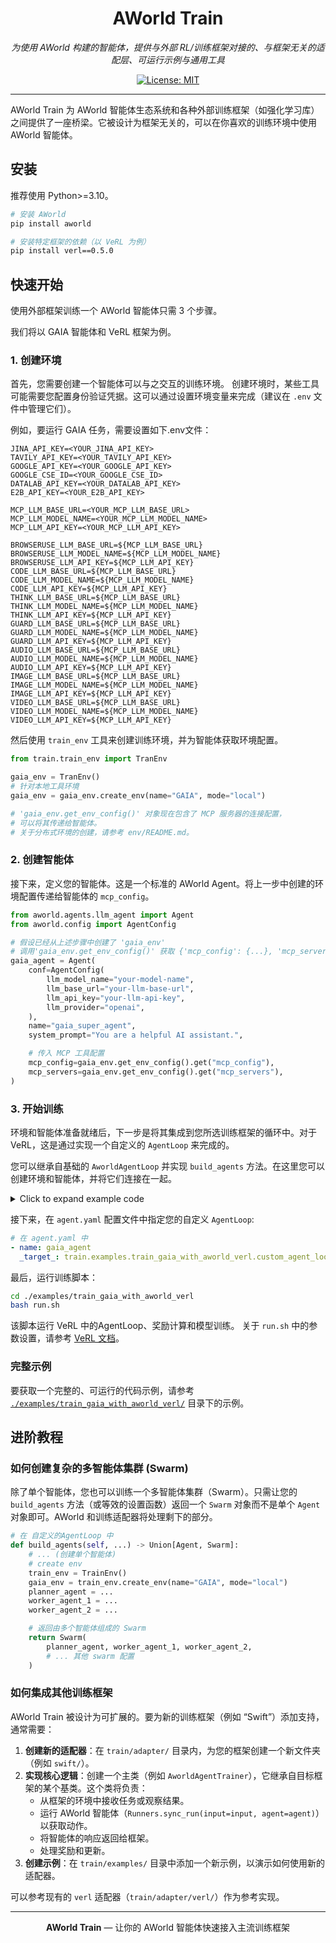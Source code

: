 <div align="center">

# AWorld Train

*为使用 AWorld 构建的智能体，提供与外部 RL/训练框架对接的、与框架无关的适配层、可运行示例与通用工具*

[![License: MIT][license-image]][license-url]

</div>

---

AWorld Train 为 AWorld 智能体生态系统和各种外部训练框架（如强化学习库）之间提供了一座桥梁。它被设计为框架无关的，可以在你喜欢的训练环境中使用AWorld 智能体。

## 安装

推荐使用 Python>=3.10。

```bash
# 安装 AWorld
pip install aworld

# 安装特定框架的依赖（以 VeRL 为例）
pip install verl==0.5.0
```

## 快速开始

使用外部框架训练一个 AWorld 智能体只需 3 个步骤。

我们将以 GAIA 智能体和 VeRL 框架为例。

### 1. 创建环境
首先，您需要创建一个智能体可以与之交互的训练环境。
创建环境时，某些工具可能需要您配置身份验证凭据。这可以通过设置环境变量来完成（建议在 `.env` 文件中管理它们）。

例如，要运行 GAIA 任务，需要设置如下.env文件：
```.env
JINA_API_KEY=<YOUR_JINA_API_KEY>
TAVILY_API_KEY=<YOUR_TAVILY_API_KEY>
GOOGLE_API_KEY=<YOUR_GOOGLE_API_KEY>
GOOGLE_CSE_ID=<YOUR_GOOGLE_CSE_ID>
DATALAB_API_KEY=<YOUR_DATALAB_API_KEY>
E2B_API_KEY=<YOUR_E2B_API_KEY>

MCP_LLM_BASE_URL=<YOUR_MCP_LLM_BASE_URL>
MCP_LLM_MODEL_NAME=<YOUR_MCP_LLM_MODEL_NAME>
MCP_LLM_API_KEY=<YOUR_MCP_LLM_API_KEY>

BROWSERUSE_LLM_BASE_URL=${MCP_LLM_BASE_URL}
BROWSERUSE_LLM_MODEL_NAME=${MCP_LLM_MODEL_NAME}
BROWSERUSE_LLM_API_KEY=${MCP_LLM_API_KEY}
CODE_LLM_BASE_URL=${MCP_LLM_BASE_URL}
CODE_LLM_MODEL_NAME=${MCP_LLM_MODEL_NAME}
CODE_LLM_API_KEY=${MCP_LLM_API_KEY}
THINK_LLM_BASE_URL=${MCP_LLM_BASE_URL}
THINK_LLM_MODEL_NAME=${MCP_LLM_MODEL_NAME}
THINK_LLM_API_KEY=${MCP_LLM_API_KEY}
GUARD_LLM_BASE_URL=${MCP_LLM_BASE_URL}
GUARD_LLM_MODEL_NAME=${MCP_LLM_MODEL_NAME}
GUARD_LLM_API_KEY=${MCP_LLM_API_KEY}
AUDIO_LLM_BASE_URL=${MCP_LLM_BASE_URL}
AUDIO_LLM_MODEL_NAME=${MCP_LLM_MODEL_NAME}
AUDIO_LLM_API_KEY=${MCP_LLM_API_KEY}
IMAGE_LLM_BASE_URL=${MCP_LLM_BASE_URL}
IMAGE_LLM_MODEL_NAME=${MCP_LLM_MODEL_NAME}
IMAGE_LLM_API_KEY=${MCP_LLM_API_KEY}
VIDEO_LLM_BASE_URL=${MCP_LLM_BASE_URL}
VIDEO_LLM_MODEL_NAME=${MCP_LLM_MODEL_NAME}
VIDEO_LLM_API_KEY=${MCP_LLM_API_KEY}
```

然后使用 `train_env` 工具来创建训练环境，并为智能体获取环境配置。
```python
from train.train_env import TranEnv

gaia_env = TranEnv()
# 针对本地工具环境
gaia_env = gaia_env.create_env(name="GAIA", mode="local")

# 'gaia_env.get_env_config()' 对象现在包含了 MCP 服务器的连接配置，
# 可以将其传递给智能体。
# 关于分布式环境的创建，请参考 env/README.md。
```

### 2. 创建智能体
接下来，定义您的智能体。这是一个标准的 AWorld Agent。将上一步中创建的环境配置传递给智能体的 `mcp_config`。

```python
from aworld.agents.llm_agent import Agent
from aworld.config import AgentConfig

# 假设已经从上述步骤中创建了 'gaia_env' 
# 调用'gaia_env.get_env_config()' 获取 {'mcp_config': {...}, 'mcp_servers': '...'}
gaia_agent = Agent(
    conf=AgentConfig(
        llm_model_name="your-model-name",
        llm_base_url="your-llm-base-url",
        llm_api_key="your-llm-api-key",
        llm_provider="openai",
    ),
    name="gaia_super_agent",
    system_prompt="You are a helpful AI assistant.",

    # 传入 MCP 工具配置
    mcp_config=gaia_env.get_env_config().get("mcp_config"),
    mcp_servers=gaia_env.get_env_config().get("mcp_servers"),
)
```

### 3. 开始训练
环境和智能体准备就绪后，下一步是将其集成到您所选训练框架的循环中。对于 VeRL，这是通过实现一个自定义的 `AgentLoop` 来完成的。

您可以继承自基础的 `AworldAgentLoop` 并实现 `build_agents` 方法。在这里您可以创建环境和智能体，并将它们连接在一起。

<details>
<summary>Click to expand example code</summary>

```python
# 在您的 custom_agent_loop.py 文件中
class GaiaAgentLoop(AworldAgentLoop):
  def build_agents(self, ...):
      # 创建环境
      gaia_env = TranEnv()
      gaia_env.create_env(name="GAIA", mode="local")

      # 创建并返回智能体，传入环境配置
      return Agent(
          ...,
          mcp_config=gaia_env.get_env_config().get("mcp_config"),
          mcp_servers=gaia_env.get_env_config().get("mcp_servers"),
      )
```

</details>

接下来，在 `agent.yaml` 配置文件中指定您的自定义 `AgentLoop`:

```yaml
# 在 agent.yaml 中
- name: gaia_agent
  _target_: train.examples.train_gaia_with_aworld_verl.custom_agent_loop.GaiaAgentLoop
```

最后，运行训练脚本：
```bash
cd ./examples/train_gaia_with_aworld_verl
bash run.sh
```
该脚本运行 VeRL 中的AgentLoop、奖励计算和模型训练。
关于 `run.sh` 中的参数设置，请参考 [VeRL 文档](https://verl.readthedocs.io/en/latest/examples/config.html)。

### 完整示例

要获取一个完整的、可运行的代码示例，请参考 [`./examples/train_gaia_with_aworld_verl/`](./examples/train_gaia_with_aworld_verl/) 目录下的示例。

## 进阶教程

### 如何创建复杂的多智能体集群 (Swarm)
除了单个智能体，您也可以训练一个多智能体集群（Swarm）。只需让您的 `build_agents` 方法（或等效的设置函数）返回一个 `Swarm` 对象而不是单个 `Agent` 对象即可。AWorld 和训练适配器将处理剩下的部分。

```python
# 在 自定义的AgentLoop 中
def build_agents(self, ...) -> Union[Agent, Swarm]:
    # ... (创建单个智能体)
    # create env
    train_env = TrainEnv()
    gaia_env = train_env.create_env(name="GAIA", mode="local")
    planner_agent = ...
    worker_agent_1 = ...
    worker_agent_2 = ...

    # 返回由多个智能体组成的 Swarm
    return Swarm(
        planner_agent, worker_agent_1, worker_agent_2,
        # ... 其他 swarm 配置
    )
```

### 如何集成其他训练框架
AWorld Train 被设计为可扩展的。要为新的训练框架（例如 “Swift”）添加支持，通常需要：

1.  **创建新的适配器**：在 `train/adapter/` 目录内，为您的框架创建一个新文件夹（例如 `swift/`）。
2.  **实现核心逻辑**：创建一个主类（例如 `AworldAgentTrainer`），它继承自目标框架的某个基类。这个类将负责：
    *   从框架的环境中接收任务或观察结果。
    *   运行 AWorld 智能体（`Runners.sync_run(input=input, agent=agent)`）以获取动作。
    *   将智能体的响应返回给框架。
    *   处理奖励和更新。
3.  **创建示例**：在 `train/examples/` 目录中添加一个新示例，以演示如何使用新的适配器。

可以参考现有的 `verl` 适配器（`train/adapter/verl/`）作为参考实现。

---

<div align="center">

**AWorld Train** — 让你的 AWorld 智能体快速接入主流训练框架

[license-image]: https://img.shields.io/badge/License-MIT-yellow.svg
[license-url]: https://opensource.org/licenses/MIT

</div>


